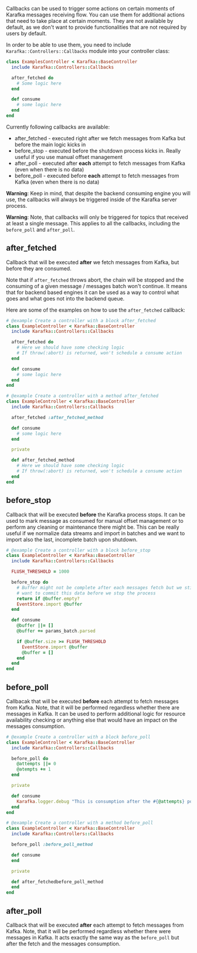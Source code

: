 Callbacks can be used to trigger some actions on certain moments of Karafka messages receiving flow. You can use them for additional actions that need to take place at certain moments. They are not available by default, as we don't want to provide functionalities that are not required by users by default.

In order to be able to use them, you need to include ```Karafka::Controllers::Callbacks``` module into your controller class:

```ruby
class ExamplesController < Karafka::BaseController
  include Karafka::Controllers::Callbacks

  after_fetched do
    # Some logic here
  end

  def consume
    # some logic here
  end
end
```

Currently following callbacks are available:

- after_fetched - executed right after we fetch messages from Kafka but before the main logic kicks in
- before_stop - executed before the shutdown process kicks in. Really useful if you use manual offset management
- after_poll - executed after **each** attempt to fetch messages from Kafka (even when there is no data)
- before_poll - executed before **each** attempt to fetch messages from Kafka (even when there is no data)

**Warning**: Keep in mind, that despite the backend consuming engine you will use, the callbacks will always be triggered inside of the Karafka server process.

**Warning**: Note, that callbacks will only be triggered for topics that received at least a single message. This applies to all the callbacks, including the ```before_poll``` and ```after_poll```.

## after_fetched

Callback that will be executed **after** we fetch messages from Kafka, but before they are consumed.

Note that if ```after_fetched``` throws abort, the chain will be stopped and the consuming of a given message / messages batch won't continue. It means that for backend based engines it can be used as a way to control what goes and what goes not into the backend queue.

Here are some of the examples on how to use the ```after_fetched``` callback:

```ruby
# @example Create a controller with a block after_fetched
class ExampleController < Karafka::BaseController
  include Karafka::Controllers::Callbacks

  after_fetched do
    # Here we should have some checking logic
    # If throw(:abort) is returned, won't schedule a consume action
  end

  def consume
    # some logic here
  end
end

# @example Create a controller with a method after_fetched
class ExampleController < Karafka::BaseController
  include Karafka::Controllers::Callbacks

  after_fetched :after_fetched_method

  def consume
    # some logic here
  end

  private

  def after_fetched_method
    # Here we should have some checking logic
    # If throw(:abort) is returned, won't schedule a consume action
  end
end
```

## before_stop

Callback that will be executed **before** the Karafka process stops. It can be used to mark message as consumed for manual offset management or to perform any cleaning or maintenance there might be. This can be really useful if we normalize data streams and import in batches and we want to import also the last, incomplete batch upon shutdown.

```ruby
# @example Create a controller with a block before_stop
class ExampleController < Karafka::BaseController
  include Karafka::Controllers::Callbacks

  FLUSH_THRESHOLD = 1000

  before_stop do
    # Buffer might not be complete after each messages fetch but we still may
    # want to commit this data before we stop the process
    return if @buffer.empty?
    EventStore.import @buffer
  end

  def consume
    @buffer ||= []
    @buffer += params_batch.parsed

    if @buffer.size >= FLUSH_THRESHOLD
      EventStore.import @buffer
      @buffer = []
    end
  end
end
```

## before_poll

Callbacak that will be executed **before** each attempt to fetch messages from Kafka. Note, that it will be performed regardless whether there are messages in Kafka. It can be used to perform additional logic for resource availability checking or anything else that would have an impact on the messages consumption.

```ruby
# @example Create a controller with a block before_poll
class ExampleController < Karafka::BaseController
  include Karafka::Controllers::Callbacks

  before_poll do
    @attempts ||= 0
    @atempts += 1
  end

  private

  def consume
    Karafka.logger.debug "This is consumption after the #{@attempts} poll"
  end
end

# @example Create a controller with a method before_poll
class ExampleController < Karafka::BaseController
  include Karafka::Controllers::Callbacks

  before_poll :before_poll_method

  def consume
  end

  private

  def after_fetchedbefore_poll_method
  end
end
```

## after_poll

Callback that will be executed **after** each attempt to fetch messages from Kafka. Note, that it will be performed regardless whether there were messages in Kafka. It acts exactly the same way as the ```before_poll``` but after the fetch and the messages consumption.
